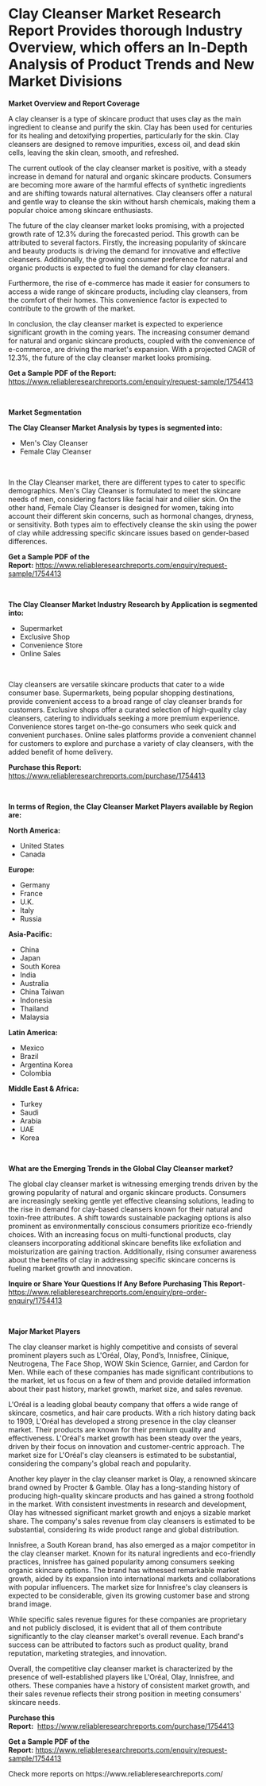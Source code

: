 <p><h1>Clay Cleanser Market Research Report Provides thorough Industry Overview, which offers an In-Depth Analysis of Product Trends and New Market Divisions</h1></p><p><strong>Market Overview and Report Coverage</strong></p>
<p><p>A clay cleanser is a type of skincare product that uses clay as the main ingredient to cleanse and purify the skin. Clay has been used for centuries for its healing and detoxifying properties, particularly for the skin. Clay cleansers are designed to remove impurities, excess oil, and dead skin cells, leaving the skin clean, smooth, and refreshed.</p><p>The current outlook of the clay cleanser market is positive, with a steady increase in demand for natural and organic skincare products. Consumers are becoming more aware of the harmful effects of synthetic ingredients and are shifting towards natural alternatives. Clay cleansers offer a natural and gentle way to cleanse the skin without harsh chemicals, making them a popular choice among skincare enthusiasts.</p><p>The future of the clay cleanser market looks promising, with a projected growth rate of 12.3% during the forecasted period. This growth can be attributed to several factors. Firstly, the increasing popularity of skincare and beauty products is driving the demand for innovative and effective cleansers. Additionally, the growing consumer preference for natural and organic products is expected to fuel the demand for clay cleansers.</p><p>Furthermore, the rise of e-commerce has made it easier for consumers to access a wide range of skincare products, including clay cleansers, from the comfort of their homes. This convenience factor is expected to contribute to the growth of the market.</p><p>In conclusion, the clay cleanser market is expected to experience significant growth in the coming years. The increasing consumer demand for natural and organic skincare products, coupled with the convenience of e-commerce, are driving the market's expansion. With a projected CAGR of 12.3%, the future of the clay cleanser market looks promising.</p></p>
<p><strong>Get a Sample PDF of the Report:</strong> <a href="https://www.reliableresearchreports.com/enquiry/request-sample/1754413">https://www.reliableresearchreports.com/enquiry/request-sample/1754413</a></p>
<p>&nbsp;</p>
<p><strong>Market Segmentation</strong></p>
<p><strong>The Clay Cleanser Market Analysis by types is segmented into:</strong></p>
<p><ul><li>Men's Clay Cleanser</li><li>Female Clay Cleanser</li></ul></p>
<p>&nbsp;</p>
<p><p>In the Clay Cleanser market, there are different types to cater to specific demographics. Men's Clay Cleanser is formulated to meet the skincare needs of men, considering factors like facial hair and oilier skin. On the other hand, Female Clay Cleanser is designed for women, taking into account their different skin concerns, such as hormonal changes, dryness, or sensitivity. Both types aim to effectively cleanse the skin using the power of clay while addressing specific skincare issues based on gender-based differences.</p></p>
<p><strong>Get a Sample PDF of the Report:</strong>&nbsp;<a href="https://www.reliableresearchreports.com/enquiry/request-sample/1754413">https://www.reliableresearchreports.com/enquiry/request-sample/1754413</a></p>
<p>&nbsp;</p>
<p><strong>The Clay Cleanser Market Industry Research by Application is segmented into:</strong></p>
<p><ul><li>Supermarket</li><li>Exclusive Shop</li><li>Convenience Store</li><li>Online Sales</li></ul></p>
<p>&nbsp;</p>
<p><p>Clay cleansers are versatile skincare products that cater to a wide consumer base. Supermarkets, being popular shopping destinations, provide convenient access to a broad range of clay cleanser brands for customers. Exclusive shops offer a curated selection of high-quality clay cleansers, catering to individuals seeking a more premium experience. Convenience stores target on-the-go consumers who seek quick and convenient purchases. Online sales platforms provide a convenient channel for customers to explore and purchase a variety of clay cleansers, with the added benefit of home delivery.</p></p>
<p><strong>Purchase this Report:</strong>&nbsp; <a href="https://www.reliableresearchreports.com/purchase/1754413">https://www.reliableresearchreports.com/purchase/1754413</a></p>
<p>&nbsp;</p>
<p><strong>In terms of Region, the Clay Cleanser Market Players available by Region are:</strong></p>
<p>
    <p> <strong> North America: </strong>
        <ul>
            <li>United States</li>
            <li>Canada</li>
        </ul>
        </p> 
    <p> <strong> Europe: </strong>
        <ul>
            <li>Germany</li>
            <li>France</li>
            <li>U.K.</li>
            <li>Italy</li>
            <li>Russia</li>
        </ul>
        </p> 
    <p> <strong> Asia-Pacific: </strong>
        <ul>
            <li>China</li>
            <li>Japan</li>
            <li>South Korea</li>
            <li>India</li>
            <li>Australia</li>
            <li>China Taiwan</li>
            <li>Indonesia</li>
            <li>Thailand</li>
            <li>Malaysia</li>
        </ul>
        </p> 
    <p> <strong> Latin America: </strong>
        <ul>
            <li>Mexico</li>
            <li>Brazil</li>
            <li>Argentina Korea</li>
            <li>Colombia</li>
        </ul>
        </p> 
    <p> <strong> Middle East & Africa: </strong>
        <ul>
            <li>Turkey</li>
            <li>Saudi</li>
            <li>Arabia</li>
            <li>UAE</li>
            <li>Korea</li>
        </ul>
    </p>
    </p>
<p>&nbsp;</p>
<p><strong>What are the Emerging Trends in the Global Clay Cleanser market?</strong></p>
<p><p>The global clay cleanser market is witnessing emerging trends driven by the growing popularity of natural and organic skincare products. Consumers are increasingly seeking gentle yet effective cleansing solutions, leading to the rise in demand for clay-based cleansers known for their natural and toxin-free attributes. A shift towards sustainable packaging options is also prominent as environmentally conscious consumers prioritize eco-friendly choices. With an increasing focus on multi-functional products, clay cleansers incorporating additional skincare benefits like exfoliation and moisturization are gaining traction. Additionally, rising consumer awareness about the benefits of clay in addressing specific skincare concerns is fueling market growth and innovation.</p></p>
<p><strong>Inquire or Share Your Questions If Any Before Purchasing This Report</strong>- <a href="https://www.reliableresearchreports.com/enquiry/pre-order-enquiry/1754413">https://www.reliableresearchreports.com/enquiry/pre-order-enquiry/1754413</a></p>
<p>&nbsp;</p>
<p><strong>Major Market Players</strong></p>
<p><p>The clay cleanser market is highly competitive and consists of several prominent players such as L'Oréal, Olay, Pond’s, Innisfree, Clinique, Neutrogena, The Face Shop, WOW Skin Science, Garnier, and Cardon for Men. While each of these companies has made significant contributions to the market, let us focus on a few of them and provide detailed information about their past history, market growth, market size, and sales revenue.</p><p>L'Oréal is a leading global beauty company that offers a wide range of skincare, cosmetics, and hair care products. With a rich history dating back to 1909, L'Oréal has developed a strong presence in the clay cleanser market. Their products are known for their premium quality and effectiveness. L'Oréal's market growth has been steady over the years, driven by their focus on innovation and customer-centric approach. The market size for L'Oréal's clay cleansers is estimated to be substantial, considering the company's global reach and popularity.</p><p>Another key player in the clay cleanser market is Olay, a renowned skincare brand owned by Procter & Gamble. Olay has a long-standing history of producing high-quality skincare products and has gained a strong foothold in the market. With consistent investments in research and development, Olay has witnessed significant market growth and enjoys a sizable market share. The company's sales revenue from clay cleansers is estimated to be substantial, considering its wide product range and global distribution.</p><p>Innisfree, a South Korean brand, has also emerged as a major competitor in the clay cleanser market. Known for its natural ingredients and eco-friendly practices, Innisfree has gained popularity among consumers seeking organic skincare options. The brand has witnessed remarkable market growth, aided by its expansion into international markets and collaborations with popular influencers. The market size for Innisfree's clay cleansers is expected to be considerable, given its growing customer base and strong brand image.</p><p>While specific sales revenue figures for these companies are proprietary and not publicly disclosed, it is evident that all of them contribute significantly to the clay cleanser market's overall revenue. Each brand's success can be attributed to factors such as product quality, brand reputation, marketing strategies, and innovation.</p><p>Overall, the competitive clay cleanser market is characterized by the presence of well-established players like L'Oréal, Olay, Innisfree, and others. These companies have a history of consistent market growth, and their sales revenue reflects their strong position in meeting consumers' skincare needs.</p></p>
<p><strong>Purchase this Report:</strong>&nbsp;&nbsp;<a href="https://www.reliableresearchreports.com/purchase/1754413">https://www.reliableresearchreports.com/purchase/1754413</a></p>
<p></p>
<p><strong>Get a Sample PDF of the Report:</strong>&nbsp;<a href="https://www.reliableresearchreports.com/enquiry/request-sample/1754413">https://www.reliableresearchreports.com/enquiry/request-sample/1754413</a></p>
<p>Check more reports on https://www.reliableresearchreports.com/</p>